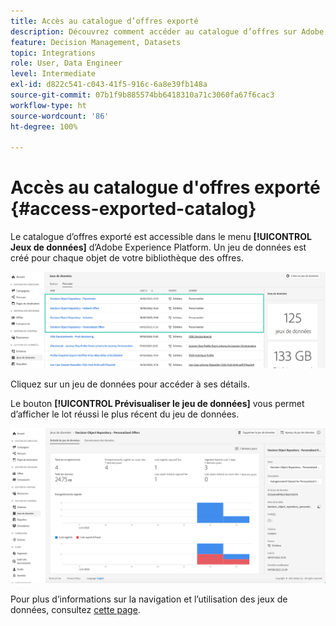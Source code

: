 ```yaml
---
title: Accès au catalogue d’offres exporté
description: Découvrez comment accéder au catalogue d’offres sur Adobe Experience Platform une fois qu’il a été exporté.
feature: Decision Management, Datasets
topic: Integrations
role: User, Data Engineer
level: Intermediate
exl-id: d822c541-c043-41f5-916c-6a8e39fb148a
source-git-commit: 07b1f9b885574bb6418310a71c3060fa67f6cac3
workflow-type: ht
source-wordcount: '86'
ht-degree: 100%

---
```


# Accès au catalogue d&#39;offres exporté {#access-exported-catalog}

Le catalogue d’offres exporté est accessible dans le menu **[!UICONTROL Jeux de données]** d’Adobe Experience Platform. Un jeu de données est créé pour chaque objet de votre bibliothèque des offres.

![](../assets/datasets-list.png)

Cliquez sur un jeu de données pour accéder à ses détails.

Le bouton **[!UICONTROL Prévisualiser le jeu de données]** vous permet d’afficher le lot réussi le plus récent du jeu de données.

![](../assets/dataset-activity.png)

Pour plus d’informations sur la navigation et l’utilisation des jeux de données, consultez [cette page](../../data/get-started-datasets.md).
